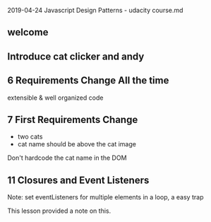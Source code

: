 2019-04-24 Javascript Design Patterns - udacity course.md

## welcome
## Introduce cat clicker and andy

## 6 Requirements Change All the time

extensible & well organized code

## 7 First Requirements Change
* two cats
* cat name should be above the cat image

Don't hardcode the cat name in the DOM

## 11 Closures and Event Listeners
Note: set eventListeners for multiple elements in a loop, a easy trap

This lesson provided a note on this.
